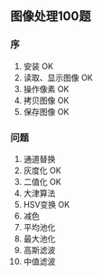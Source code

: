 ## 图像处理100题
### 序
1. 安装 OK
2. 读取、显示图像 OK
3. 操作像素 OK
4. 拷贝图像 OK
5. 保存图像 OK
### 问题
1. 通道替换
2. 灰度化 OK
3. 二值化 OK
4. 大津算法
5. HSV变换 OK
6. 减色
7. 平均池化
8. 最大池化
9. 高斯滤波
10. 中值滤波
